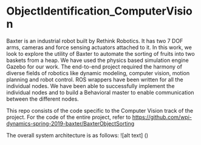 # ObjectIdentification_ComputerVision

Baxter is an industrial robot built by Rethink Robotics. It has two 7 DOF arms, cameras and force sensing actuators attached to it. In this work, we look to explore the utility of Baxter to automate the sorting of fruits into two baskets from a heap. We have used the physics based simulation engine Gazebo for our work. The end-to-end project required the harmony of diverse fields of robotics like dynamic modeling, computer vision, motion planning and robot control. ROS wrappers have been written for all the individual nodes. We have been able to successfully implement the individual nodes and to build a Behavioral master to enable communication between the different nodes. 

This repo consists of the code specific to the Computer Vision track of the project. For the code of the entire project, refer to https://github.com/wpi-dynamics-spring-2019-baxter/BaxterObjectSorting 

The overall system architecture is as follows:
![alt text] ()
